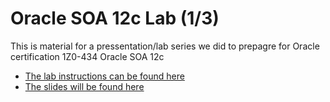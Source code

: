 # Oracle SOA 12c Lab (1/3)

This is material for a pressentation/lab series we did to prepagre for Oracle certification 1Z0-434 Oracle SOA 12c

* [The lab instructions can be found here](collateral/lab-01.md)
* [The slides will be found here](https://www.slideshare.net/MichaelMedin/oracle-soa-12c-cert-day-1)
